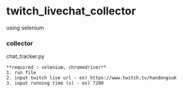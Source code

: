 # twitch_livechat_collector
using selenium

### collector
chat_tracker.py
```
**required : selenium, chromedriver**
1. run file
2. input twitch live url - ex) https://www.twitch.tv/handongsuk
3. input running time (s) - ex) 7200
```

